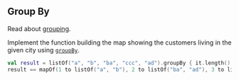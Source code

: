 ## Group By

Read about [grouping](https://kotlinlang.org/docs/reference/collection-grouping.html).

Implement the function building the map showing the customers living in the given city using
[`groupBy`](https://kotlinlang.org/api/latest/jvm/stdlib/kotlin.collections/kotlin.-iterable/group-by.html).

```kotlin
val result = listOf("a", "b", "ba", "ccc", "ad").groupBy { it.length() }
result == mapOf(1 to listOf("a", "b"), 2 to listOf("ba", "ad"), 3 to listOf("ccc"))
```